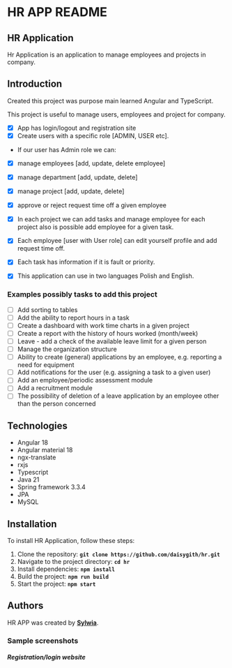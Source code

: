 # **HR APP README**

## **HR Application**

Hr Application is an application to manage employees and projects in company.


## **Introduction**
Created this project was purpose main learned Angular and TypeScript.

This project is useful to manage users, employees and project for company.
- [x] App has login/logout and registration site 
- [x] Create users with a specific role [ADMIN, USER etc]. 
- If our user has Admin role we can:
- [x] manage employees [add, update, delete employee]
- [x] manage department [add, update, delete]
- [x] manage project [add, update, delete]
- [x] approve or reject request time off a given employee
- [x] In each project we can add tasks and manage employee for each project also is possible add employee for a given task.


- [x] Each employee [user with User role] can edit yourself profile and add request time off.
- [x] Each task has information if it is fault or priority.


- [x] This application can use in two languages Polish and English.

### **Examples possibly tasks to add this project**
- [ ] Add sorting to tables 
- [ ] Add the ability to report hours in a task 
- [ ] Create a dashboard with work time charts in a given project 
- [ ] Create a report with the history of hours worked (month/week)
- [ ] Leave - add a check of the available leave limit for a given person 
- [ ] Manage the organization structure 
- [ ] Ability to create (general) applications by an employee, e.g. reporting a need for equipment 
- [ ] Add notifications for the user (e.g. assigning a task to a given user)
- [ ] Add an employee/periodic assessment module 
- [ ] Add a recruitment module
- [ ] The possibility of deletion of a leave application by an employee other than the person concerned

## **Technologies**

* Angular 18
* Angular material 18
* ngx-translate
* rxjs
* Typescript
* Java 21
* Spring framework 3.3.4
* JPA
* MySQL

## **Installation**

To install HR Application, follow these steps:

1. Clone the repository: **`git clone https://github.com/daisygith/hr.git`**
2. Navigate to the project directory: **`cd hr`**
3. Install dependencies: **`npm install`**
4. Build the project: **`npm run build`**
5. Start the project: **`npm start`**


## **Authors**

HR APP was created by **[Sylwia](https://github.com/daisygith)**.

### **Sample screenshots** ###

#### *Registration/login website* #####

